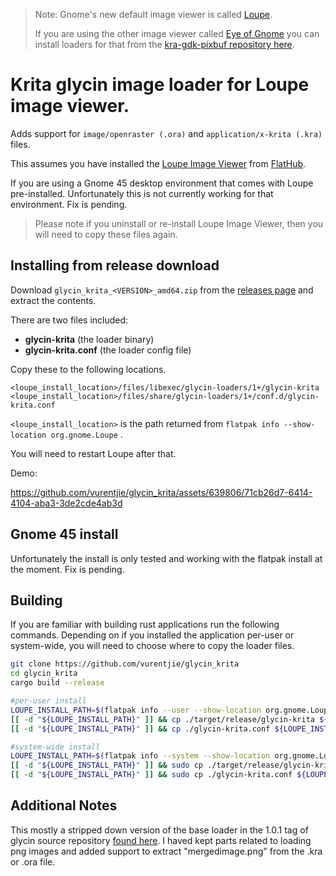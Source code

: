 > Note: Gnome's new default image viewer is called [Loupe](https://welcome.gnome.org/app/Loupe/). 
>
> If you are using the other image viewer called [Eye of Gnome](https://wiki.gnome.org/Apps/EyeOfGnome) you can install loaders for that from the [kra-gdk-pixbuf repository here](https://github.com/vurentjie/kra-gdk-pixbuf).


# Krita glycin image loader for Loupe image viewer. 

Adds support for `image/openraster (.ora)` and `application/x-krita (.kra)` files.

This assumes you have installed the [Loupe Image Viewer](https://apps.gnome.org/Loupe/) from [FlatHub](https://flathub.org/apps/org.gnome.Loupe).

If you are using a Gnome 45 desktop environment that comes with Loupe pre-installed. Unfortunately this is not currently working for that environment. Fix is pending.

> Please note if you uninstall or re-install Loupe Image Viewer, then you will need to copy these files again. 

## Installing from release download

Download `glycin_krita_<VERSION>_amd64.zip` from the [releases page](https://github.com/vurentjie/glycin_krita/releases)  and extract the contents.    

There are two files included:
- **glycin-krita**  (the loader binary)
- **glycin-krita.conf** (the loader config file)

Copy these to the following locations. 

```
<loupe_install_location>/files/libexec/glycin-loaders/1+/glycin-krita
<loupe_install_location>/files/share/glycin-loaders/1+/conf.d/glycin-krita.conf
```       

`<loupe_install_location>` is the path returned from `flatpak info --show-location org.gnome.Loupe` .

You will need to restart Loupe after that.

Demo:

https://github.com/vurentjie/glycin_krita/assets/639806/71cb26d7-6414-4104-aba3-3de2cde4ab3d

## Gnome 45 install

Unfortunately the install is only tested and working with the flatpak install at the moment. Fix is pending.

## Building

If you are familiar with building rust applications run the following commands.
Depending on if you installed the application per-user or system-wide, you will
need to choose where to copy the loader files.

```bash
git clone https://github.com/vurentjie/glycin_krita
cd glycin_krita
cargo build --release

#per-user install
LOUPE_INSTALL_PATH=$(flatpak info --user --show-location org.gnome.Loupe)
[[ -d "${LOUPE_INSTALL_PATH}" ]] && cp ./target/release/glycin-krita ${LOUPE_INSTALL_PATH}/files/libexec/glycin-loaders/1+/glycin-krita
[[ -d "${LOUPE_INSTALL_PATH}" ]] && cp ./glycin-krita.conf ${LOUPE_INSTALL_PATH}/files/share/glycin-loaders/1+/conf.d/glycin-krita.conf

#system-wide install
LOUPE_INSTALL_PATH=$(flatpak info --system --show-location org.gnome.Loupe)
[[ -d "${LOUPE_INSTALL_PATH}" ]] && sudo cp ./target/release/glycin-krita ${LOUPE_INSTALL_PATH}/files/libexec/glycin-loaders/1+/glycin-krita
[[ -d "${LOUPE_INSTALL_PATH}" ]] && sudo cp ./glycin-krita.conf ${LOUPE_INSTALL_PATH}/files/share/glycin-loaders/1+/conf.d/glycin-krita.conf

```


## Additional Notes
This mostly a stripped down version of the base loader in the 1.0.1 tag of glycin source repository
[found here](https://gitlab.gnome.org/sophie-h/glycin/-/blob/1.0.1/loaders/glycin-image-rs/src/bin/glycin-image-rs.rs?ref_type=tags).
I haved kept parts related to loading png images and added support to extract "mergedimage.png" from the .kra or .ora file.


